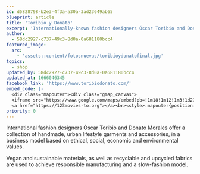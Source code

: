 ```yaml
---
id: d5828798-b2e3-4f3a-a30a-3ad23649ab65
blueprint: article
title: 'Toribio y Donato'
excerpt: 'Internationally-known fashion designers Óscar Toribio and Donato Morales'
author:
  - 58dc2927-c737-49c3-8d0a-0a681180bcc4
featured_image:
  src:
    - 'assets::content/fotosnuevas/toribioydonatofinal.jpg'
topics:
  - shop
updated_by: 58dc2927-c737-49c3-8d0a-0a681180bcc4
updated_at: 1666046345
facebook_link: 'https://www.toribiodonato.com/'
embed_code: |-
  <div class="mapouter"><div class="gmap_canvas">
  <iframe src="https://www.google.com/maps/embed?pb=!1m18!1m12!1m3!1d27016.4361706728!2d-84.15552080893491!3d9.937088459524675!2m3!1f0!2f0!3f0!3m2!1i1024!2i768!4f13.1!3m3!1m2!1s0x8fa0fc807b2e3bcf%3A0x72d7056191677a7a!2sLa%20Divina%20Comida%20Fusi%C3%B3n%20Peruana!5e0!3m2!1ses!2sus!4v1663955399778!5m2!1ses!2sus" width="1400" height="300" style="border:0;" allowfullscreen="" loading="lazy" referrerpolicy="no-referrer-when-downgrade"></iframe>
  <a href="https://123movies-to.org"></a><br><style>.mapouter{position:relative;text-align:right;height:500px;width:1200px;}</style><style>.gmap_canvas {overflow:hidden;background:none!important;height:500px;width:1200px;}</style></div></div>
priority: 0
---
```

International fashion designers Óscar Toribio and Donato Morales offer a collection of  handmade, urban lifestyle garments and accessories, in a business model based on ethical, social, economic and environmental values. 

Vegan and sustainable materials, as well as recyclable and upcycled fabrics are used to achieve responsible manufacturing and a slow-fashion model.